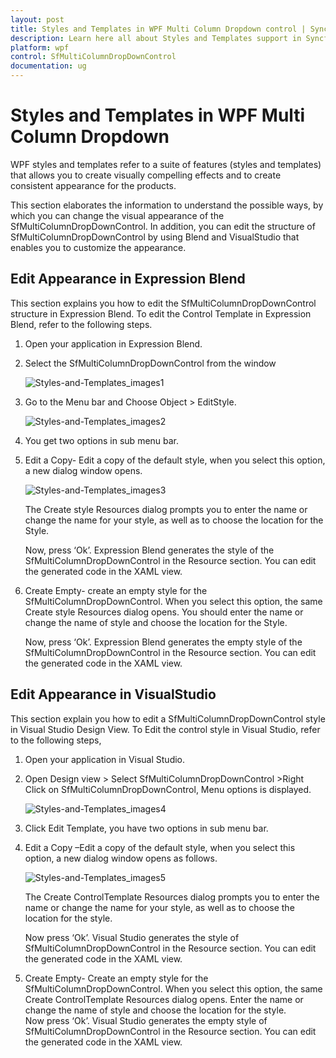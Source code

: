 ```yaml
---
layout: post
title: Styles and Templates in WPF Multi Column Dropdown control | Syncfusion®
description: Learn here all about Styles and Templates support in Syncfusion® WPF Multi Column Dropdown (SfMultiColumnDropDown) control and more.
platform: wpf
control: SfMultiColumnDropDownControl
documentation: ug
---
```


# Styles and Templates in WPF Multi Column Dropdown

WPF styles and templates refer to a suite of features (styles and templates) that allows you to create visually compelling effects and to create consistent appearance for the products.

This section elaborates the information to understand the possible ways, by which you can change the visual appearance of the SfMultiColumnDropDownControl. In addition, you can edit the structure of SfMultiColumnDropDownControl by using Blend and VisualStudio that enables you to customize the appearance. 

## Edit Appearance in Expression Blend

This section explains you how to edit the SfMultiColumnDropDownControl structure in Expression Blend. To edit the Control Template in Expression Blend, refer to the following steps.

1. Open your application in Expression Blend.        
2. Select the SfMultiColumnDropDownControl from the window              



   ![Styles-and-Templates_images1](Styles-and-Templates_images/Styles-and-Templates_img1.png)          



3. Go to the Menu bar and Choose Object > EditStyle.                     

   ![Styles-and-Templates_images2](Styles-and-Templates_images/Styles-and-Templates_img2.png)



4. You get two options in sub menu bar.     


1. Edit a Copy- Edit a copy of the default style, when you select this option, a new dialog window opens.        



   ![Styles-and-Templates_images3](Styles-and-Templates_images/Styles-and-Templates_img3.png)


	The Create style Resources dialog prompts you to enter the name or change the name for your style, as well as to choose the location for the Style.

	Now, press ‘Ok’. Expression Blend generates the style of the SfMultiColumnDropDownControl in the Resource section. You can edit the generated code in the XAML view.

2. Create Empty- create an empty style for the SfMultiColumnDropDownControl. When you select this option, the same Create style Resources dialog opens. You should enter the name or change the name of style and choose the location for the Style.                   

	Now, press ‘Ok’. Expression Blend generates the empty style of the SfMultiColumnDropDownControl in the Resource section. You can edit the generated code in the XAML view.

## Edit Appearance in VisualStudio

This section explain you how to edit a SfMultiColumnDropDownControl style in Visual Studio Design View. To Edit the control style in Visual Studio, refer to the following steps,

1. Open your application in Visual Studio.
2. Open Design view > Select SfMultiColumnDropDownControl >Right Click on SfMultiColumnDropDownControl, Menu options is displayed.                                                                                                                                                                



   ![Styles-and-Templates_images4](Styles-and-Templates_images/Styles-and-Templates_img4.png)



3. Click Edit Template, you have two options in sub menu bar.
      
1. Edit a Copy –Edit a copy of the default style, when you select this option, a new dialog window opens as follows.    

   ![Styles-and-Templates_images5](Styles-and-Templates_images/Styles-and-Templates_img5.png) 



	The Create ControlTemplate Resources dialog prompts you to enter the name or change the name for your style, as well as to choose the location for the style. 

	Now press ‘Ok’. Visual Studio generates the style of SfMultiColumnDropDownControl in the Resource section. You can edit the generated code in the XAML view.

2. Create Empty- Create an empty style for the SfMultiColumnDropDownControl. When you select this option, the same Create ControlTemplate Resources dialog opens. Enter the name or change the name of style and choose the location for the style.            
	Now press ‘Ok’. Visual Studio generates the empty style of SfMultiColumnDropDownControl in the Resource section. You can edit the generated code in the XAML view.


